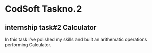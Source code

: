 # CodSoft Taskno.2
## internship task#2 Calculator

In this task I've polished my skills and built an arithematic operations performing Calculator. 